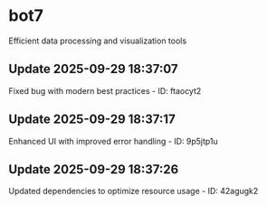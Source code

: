 # bot7
Efficient data processing and visualization tools

## Update 2025-09-29 18:37:07
Fixed bug with modern best practices - ID: ftaocyt2


## Update 2025-09-29 18:37:17
Enhanced UI with improved error handling - ID: 9p5jtp1u


## Update 2025-09-29 18:37:26
Updated dependencies to optimize resource usage - ID: 42agugk2

